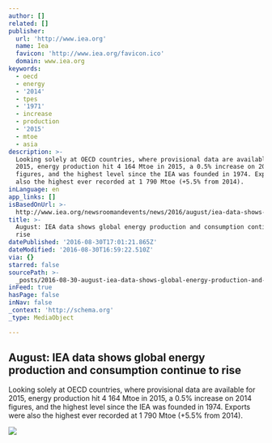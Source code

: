 ```yaml
---
author: []
related: []
publisher:
  url: 'http://www.iea.org'
  name: Iea
  favicon: 'http://www.iea.org/favicon.ico'
  domain: www.iea.org
keywords:
  - oecd
  - energy
  - '2014'
  - tpes
  - '1971'
  - increase
  - production
  - '2015'
  - mtoe
  - asia
description: >-
  Looking solely at OECD countries, where provisional data are available for
  2015, energy production hit 4 164 Mtoe in 2015, a 0.5% increase on 2014
  figures, and the highest level since the IEA was founded in 1974. Exports were
  also the highest ever recorded at 1 790 Mtoe (+5.5% from 2014).
inLanguage: en
app_links: []
isBasedOnUrl: >-
  http://www.iea.org/newsroomandevents/news/2016/august/iea-data-shows-global-energy-production-and-consumption-continue-to-rise.html?utm_content=buffer422d4&utm_medium=social&utm_source=facebook.com&utm_campaign=buffer
title: >-
  August: IEA data shows global energy production and consumption continue to
  rise
datePublished: '2016-08-30T17:01:21.865Z'
dateModified: '2016-08-30T16:59:22.510Z'
via: {}
starred: false
sourcePath: >-
  _posts/2016-08-30-august-iea-data-shows-global-energy-production-and-consumpt.md
inFeed: true
hasPage: false
inNav: false
_context: 'http://schema.org'
_type: MediaObject

---
```

<article style=""><h1>August: IEA data shows global energy production and consumption continue to rise</h1><p>Looking solely at OECD countries, where provisional data are available for 2015, energy production hit 4 164 Mtoe in 2015, a 0.5% increase on 2014 figures, and the highest level since the IEA was founded in 1974. Exports were also the highest ever recorded at 1 790 Mtoe (+5.5% from 2014).</p><img src="http://www.iea.org/media/news/2016/news/Figure2alternate.png" /></article>